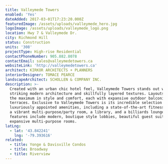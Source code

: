 ```yaml
---
title: Valleymede Towers
enabled: 'Yes'
dateAdded: 2017-03-01T17:23:20.000Z
featuredImage: /assets/uploads/valleymede_hero.jpg
logoImage: /assets/uploads/valleymede_logo.png
location: Hwy 7 & Valleymede Dr.
city: Richmond Hill
status: Construction
units: '308'
projectType: High-rise Residential
contactPhoneNumber: 905.882.8078
contactEmail: sales@valleymedetowers.ca
websiteLink: 'http://valleymedetowers.ca'
architect: KIRKOR ARCHITECTS + PLANNERS
interiorDesigner: TOMACE PEARCE
landscapeArchitect: SCHOLLEN & COMPANY INC.
description: >-
  Created with an urban chic hotel feel, Valleymede Towers stands out with its
  striking modern architecture and skillfully layered textures. Layouts offers
  the maximum in style and comfort, each with expansive outdoor balconies and
  terraces. Exclusive to Valleymede Towers is its incredible selection of
  luxuriously appointed amenities, including a state-of-the-art fitness studio,
  a vibrant multi-purpose/party room, a library, and a billiards lounge. Other
  features include modern, boutique style lobbies, beautiful guest suite and an
  expansive multi-purpose rooms.
latLng:
  - lat: '43.842241'
    lng: '-79.393616'
related:
  - title: Yonge & Davisville Condos
  - title: Broadway
  - title: Riverview
---
```



